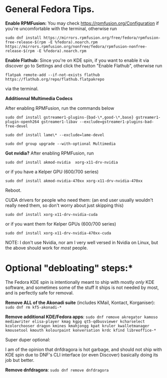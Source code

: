 # General Fedora Tips.

**Enable RPMFusion:** You may check https://rpmfusion.org/Configuration if you're uncomfortable with the terminal, otherwise run

``sudo dnf install https://mirrors.rpmfusion.org/free/fedora/rpmfusion-free-release-$(rpm -E %fedora).noarch.rpm https://mirrors.rpmfusion.org/nonfree/fedora/rpmfusion-nonfree-release-$(rpm -E %fedora).noarch.rpm``

**Enable Flathub:** Since you're on KDE spin, if you want to enable it via discover go to Settings and click the button "Enable Flathub", otherwise run

``flatpak remote-add --if-not-exists flathub https://flathub.org/repo/flathub.flatpakrepo`` 

via the terminal.

**Additionnal Multimedia Codecs**

After enabling RPMFusion, run the commands below

```sudo dnf install gstreamer1-plugins-{bad-\*,good-\*,base} gstreamer1-plugin-openh264 gstreamer1-libav --exclude=gstreamer1-plugins-bad-free-devel```

```sudo dnf install lame\* --exclude=lame-devel```

```sudo dnf group upgrade --with-optional Multimedia``` 


**Got nvidia?**
After enabling RPMFusion, run 

``sudo dnf install akmod-nvidia  xorg-x11-drv-nvidia``

or if you have a Kelper GPU (600/700 series)

``sudo dnf install akmod-nvidia-470xx xorg-x11-drv-nvidia-470xx ``

Reboot.

CUDA drivers for people who need them: (an end user usually wouldn't really need them, so don't worry about just skipping this)

`sudo dnf install xorg-x11-drv-nvidia-cuda` 

or if you want them for Kelper GPUs (600/700 series) 

``sudo dnf install xorg-x11-drv-nvidia-470xx-cuda``

NOTE: I don't use Nvidia, nor am I very well versed in Nvidia on Linux, but the above should work for *most* people. 

# Optional "debloating" steps:* 
The Fedora KDE spin is intentionally meant to ship with mostly *only* KDE software, and sometimes some of the stuff it ships is not needed by most, and is perfectly safe for removal.

**Remove ALL of the Akonadi suite** (includes KMail, Kontact, Korganiser): ``sudo dnf rm kf5-akonadi-*``
 
**Remove additional KDE/Fedora apps**: ``sudo dnf remove akregator kamoso mediawriter elisa-player kmag kgpg qt5-qdbusviewer kcharselect kcolorchooser dragon kmines kmahjongg kpat kruler kwalletmanager kmousetool kmouth kolourpaint konversation krdc kfind libreoffice-*``

Super duper optional:

I am of the opinion that dnfdragora is hot garbage, and should not ship with KDE spin due to DNF's CLI interface (or even Discover) basically doing its job but better.

**Remove dnfdragora**: ``sudo dnf remove dnfdragora`` 


